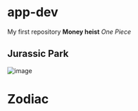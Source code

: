 # app-dev
My first repository
**Money heist** 
*One Piece*

## Jurassic Park
 ![image](https://github.com/user-attachments/assets/7a14ca54-c451-4795-9d67-538b4d131882)
# Zodiac
